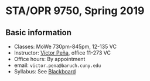 # STA/OPR 9750, Spring 2019

## Basic information
* Classes: MoWe 730pm-845pm, 12-135 VC
* Instructor: [Víctor Peña](http://vicpena.github.io/), office 11-273 VC
* Office hours: By appointment
* email: ``victor.pena@baruch.cuny.edu``
* Syllabus: See [Blackboard](https://bbhosted.cuny.edu/)
